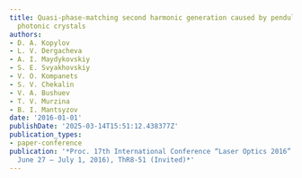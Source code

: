 ```yaml
---
title: Quasi-phase-matching second harmonic generation caused by pendulum effect in
  photonic crystals
authors:
- D. A. Kopylov
- L. V. Dergacheva
- A. I. Maydykovskiy
- S. E. Svyakhovskiy
- V. O. Kompanets
- S. V. Chekalin
- V. A. Bushuev
- T. V. Murzina
- B. I. Mantsyzov
date: '2016-01-01'
publishDate: '2025-03-14T15:51:12.438377Z'
publication_types:
- paper-conference
publication: '*Proc. 17th International Conference “Laser Optics 2016” (St. Petersburg,
  June 27 – July 1, 2016), ThR8-51 (Invited)*'
---
```

